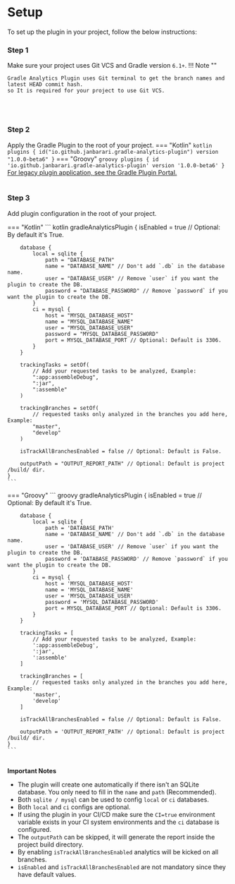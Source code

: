 <!--
 MIT License
 Copyright (c) 2022 Mehdi Janbarari (@janbarari)

 Permission is hereby granted, free of charge, to any person obtaining a copy
 of this software and associated documentation files (the "Software"), to deal
 in the Software without restriction, including without limitation the rights
 to use, copy, modify, merge, publish, distribute, sublicense, and/or sell
 copies of the Software, and to permit persons to whom the Software is
 furnished to do so, subject to the following conditions:

 The above copyright notice and this permission notice shall be included in all
 copies or substantial portions of the Software.

 THE SOFTWARE IS PROVIDED "AS IS", WITHOUT WARRANTY OF ANY KIND, EXPRESS OR
 IMPLIED, INCLUDING BUT NOT LIMITED TO THE WARRANTIES OF MERCHANTABILITY,
 FITNESS FOR A PARTICULAR PURPOSE AND NONINFRINGEMENT. IN NO EVENT SHALL THE
 AUTHORS OR COPYRIGHT HOLDERS BE LIABLE FOR ANY CLAIM, DAMAGES OR OTHER
 LIABILITY, WHETHER IN AN ACTION OF CONTRACT, TORT OR OTHERWISE, ARISING FROM,
 OUT OF OR IN CONNECTION WITH THE SOFTWARE OR THE USE OR OTHER DEALINGS IN THE
 SOFTWARE.
-->

# Setup
To set up the plugin in your project, follow the below instructions:

### <strong>Step 1</strong>
Make sure your project uses Git VCS and Gradle version `6.1+`.
!!! Note ""

    Gradle Analytics Plugin uses Git terminal to get the branch names and latest HEAD commit hash. 
    so It is required for your project to use Git VCS.

<br/><br/>

### <strong>Step 2</strong>
Apply the Gradle Plugin to the root of your project.
=== "Kotlin"
    ``` kotlin
    plugins {
        id("io.github.janbarari.gradle-analytics-plugin") version "1.0.0-beta6"
    }
    ```
=== "Groovy"
    ``` groovy
    plugins {
        id 'io.github.janbarari.gradle-analytics-plugin' version '1.0.0-beta6'
    }
    ```
[For legacy plugin application, see the Gradle Plugin Portal.](https://plugins.gradle.org/plugin/io.github.janbarari.gradle-analytics-plugin)
<br/><br/>

### <strong>Step 3</strong> 
Add plugin configuration in the root of your project.

=== "Kotlin"
    ``` kotlin
    gradleAnalyticsPlugin {
        isEnabled = true // Optional: By default it's True.

        database {
            local = sqlite {
                path = "DATABASE_PATH"
                name = "DATABASE_NAME" // Don't add `.db` in the database name.
                user = "DATABASE_USER" // Remove `user` if you want the plugin to create the DB.
                password = "DATABASE_PASSWORD" // Remove `password` if you want the plugin to create the DB.
            }
            ci = mysql {
                host = "MYSQL_DATABASE_HOST"
                name = "MYSQL_DATABASE_NAME"
                user = "MYSQL_DATABASE_USER"
                password = "MYSQL_DATABASE_PASSWORD"
                port = MYSQL_DATABASE_PORT // Optional: Default is 3306.
            }
        }
    
        trackingTasks = setOf(
            // Add your requested tasks to be analyzed, Example:
            ":app:assembleDebug",
            ":jar", 
            ":assemble"
        )
    
        trackingBranches = setOf(
            // requested tasks only analyzed in the branches you add here, Example:
            "master",
            "develop"
        )

        isTrackAllBranchesEnabled = false // Optional: Default is False.

        outputPath = "OUTPUT_REPORT_PATH" // Optional: Default is project /build/ dir.
    }
    ```
=== "Groovy"
    ``` groovy
    gradleAnalyticsPlugin {
        isEnabled = true // Optional: By default it's True.

        database {
            local = sqlite {
                path = 'DATABASE_PATH'
                name = 'DATABASE_NAME' // Don't add `.db` in the database name.
                user = 'DATABASE_USER' // Remove `user` if you want the plugin to create the DB.
                password = 'DATABASE_PASSWORD' // Remove `password` if you want the plugin to create the DB.
            }
            ci = mysql {
                host = 'MYSQL_DATABASE_HOST'
                name = 'MYSQL_DATABASE_NAME'
                user = 'MYSQL_DATABASE_USER'
                password = 'MYSQL_DATABASE_PASSWORD'
                port = MYSQL_DATABASE_PORT // Optional: Default is 3306.
            }
        }
    
        trackingTasks = [
            // Add your requested tasks to be analyzed, Example:
            ':app:assembleDebug',
            ':jar', 
            ':assemble'
        ]
    
        trackingBranches = [
            // requested tasks only analyzed in the branches you add here, Example:
            'master',
            'develop'
        ]
    
        isTrackAllBranchesEnabled = false // Optional: Default is False.

        outputPath = 'OUTPUT_REPORT_PATH' // Optional: Default is project /build/ dir.
    }
    ```
<br/>
<strong>Important Notes</strong><br/>

- The plugin will create one automatically if there isn't an SQLite database. You only need to fill in the `name` and `path` (Recommended).
- Both `sqlite / mysql` can be used to config `local` or `ci` databases.
- Both `local` and `ci` configs are optional.
- If using the plugin in your CI/CD make sure the `CI=true` environment variable exists in your CI system environments and the `ci` database is configured.
- The `outputPath` can be skipped, it will generate the report inside the project build directory.
- By enabling `isTrackAllBranchesEnabled` analytics will be kicked on all branches.
- `isEnabled` and `isTrackAllBranchesEnabled` are not mandatory since they have default values.

<br/>

